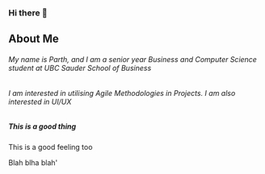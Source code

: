 ### Hi there 👋

<!--
**parths10/parths10** is a ✨ _special_ ✨ repository because its `README.md` (this file) appears on your GitHub profile.

Here are some ideas to get you started:

- 🔭 I’m currently working on ...
- 🌱 I’m currently learning ...
- 👯 I’m looking to collaborate on ...
- 🤔 I’m looking for help with ...
- 💬 Ask me about ...
- 📫 How to reach me: ...
- 😄 Pronouns: ...
- ⚡ Fun fact: ...
-->

<h2>About Me</h2>
<h6>My name is Parth, and I am a senior year Business and Computer Science student at UBC Sauder School of Business</h6>
<h6>I am interested in utilising Agile Methodologies in Projects. I am also interested in UI/UX</h6>

<h5>This is a good thing</h5>

This is a good feeling too

Blah blha blah'
